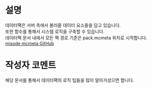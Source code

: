 # 설명
데이터팩은 서버 측에서 불러올 데이터 요소들을 담고 있습니다.  
또한 함수를 통해서 시스템 로직을 구축할 수 있습니다.  
데이터팩 문서 내에서 모든 팩 경로 기준은 pack.mcmeta 위치로 시작합니다.   
<a href="https://github.com/misode/mcmeta/tree/data" target="_blank">misode mcmeta GitHub</a>

# 작성자 코멘트
해당 문서를 통해서 데이터팩의 로직 팁들을 많이 알아가셨으면 합니다.  